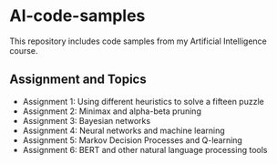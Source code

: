 # AI-code-samples
This repository includes code samples from my Artificial Intelligence course.

## Assignment and Topics
- Assignment 1: Using different heuristics to solve a fifteen puzzle
- Assignment 2: Minimax and alpha-beta pruning
- Assignment 3: Bayesian networks
- Assignment 4: Neural networks and machine learning
- Assignment 5: Markov Decision Processes and Q-learning
- Assignment 6: BERT and other natural language processing tools
